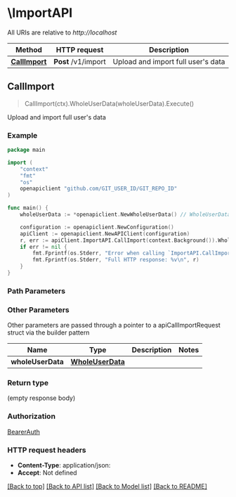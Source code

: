 # \ImportAPI

All URIs are relative to *http://localhost*

Method | HTTP request | Description
------------- | ------------- | -------------
[**CallImport**](ImportAPI.md#CallImport) | **Post** /v1/import | Upload and import full user&#39;s data



## CallImport

> CallImport(ctx).WholeUserData(wholeUserData).Execute()

Upload and import full user's data

### Example

```go
package main

import (
	"context"
	"fmt"
	"os"
	openapiclient "github.com/GIT_USER_ID/GIT_REPO_ID"
)

func main() {
	wholeUserData := *openapiclient.NewWholeUserData() // WholeUserData |  (optional)

	configuration := openapiclient.NewConfiguration()
	apiClient := openapiclient.NewAPIClient(configuration)
	r, err := apiClient.ImportAPI.CallImport(context.Background()).WholeUserData(wholeUserData).Execute()
	if err != nil {
		fmt.Fprintf(os.Stderr, "Error when calling `ImportAPI.CallImport``: %v\n", err)
		fmt.Fprintf(os.Stderr, "Full HTTP response: %v\n", r)
	}
}
```

### Path Parameters



### Other Parameters

Other parameters are passed through a pointer to a apiCallImportRequest struct via the builder pattern


Name | Type | Description  | Notes
------------- | ------------- | ------------- | -------------
 **wholeUserData** | [**WholeUserData**](WholeUserData.md) |  | 

### Return type

 (empty response body)

### Authorization

[BearerAuth](../README.md#BearerAuth)

### HTTP request headers

- **Content-Type**: application/json:
- **Accept**: Not defined

[[Back to top]](#) [[Back to API list]](../README.md#documentation-for-api-endpoints)
[[Back to Model list]](../README.md#documentation-for-models)
[[Back to README]](../README.md)

